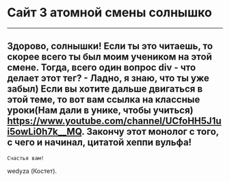 # Сайт 3 атомной смены солнышко
----------------------------------------------------------------------------------------------------
 Здорово, солнышки! Если ты это читаешь, то скорее всего ты был моим учеником на этой смене. 
 Тогда, всего один вопрос div - что делает этот тег? - Ладно, я знаю, что ты уже забыл)
 Если вы хотите дальше двигаться в этой теме, то вот вам ссылка на классные уроки(Нам дали в унике, чтобы учиться)
 https://www.youtube.com/channel/UCfoHH5J1ui5owLi0h7k__MQ.
 Закончу этот монолог с того, с чего и начинал, цитатой хеппи вульфа!
----------------------------------------------------------------------------------------------------
	Счастья вам! 
<title> Счастья вам </title>
   wedyza (Костет).
